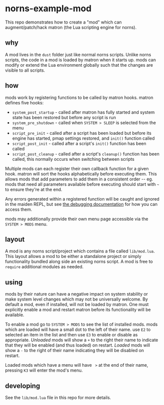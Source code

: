 # norns-example-mod

This repo demonstrates how to create a "mod" which can augment/patch/hack matron
(the Lua scripting engine for norns).

## why

A mod lives in the `dust` folder just like normal norns scripts. Unlike norns
scripts, the code in a mod is loaded by matron when it starts up. mods can
modify or extend the Lua environment globally such that the changes are visible
to all scripts.

## how

mods work by registering functions to be called by matron hooks. matron defines
five hooks:

* `system_post_startup` - called after matron has fully started and system state
  has been restored but before any script is run
* `system_pre_shutdown` - called when `SYSTEM > SLEEP` is selected from the menu
* `script_pre_init` - called after a script has been loaded but before its
  engine has started, pmap settings restored, and `init()` function called
* `script_post_init` - called after a script's `init()` function has been called
* `script_post_cleanup` - called after a script's `cleanup()` function has been
  called, this normally occurs when switching between scripts

Multiple mods can each register their own callback function for a given hook.
matron will sort the hooks alphabetically before executing them. This allows mods that add parameters to add them in a consistent order -- eg. mods that need all parameters available before executing should start with `~` to ensure they're at the end.

Any errors generated within a registered function will be caught and ignored
in the maiden REPL, but see [the debugging documentation](https://monome.org/docs/norns/help/#deeper-debugging)
for how you can access them.

mods may additionally provide their own menu page accessible via the `SYSTEM >
MODS` menu.

## layout

A mod is any norns script/project which contains a file called `lib/mod.lua`.
This layout allows a mod to be either a standalone project or simply
functionality bundled along side an existing norns script. A mod is free to
`require` additional modules as needed.

## using

mods by their nature can have a negative impact on system stability or make
system level changes which may not be universally welcome. By default a mod,
even if installed, will not be loaded by matron. One must explicitly enable a
mod and restart matron before its functionality will be available.

To enable a mod go to `SYSTEM > MODS` to see the list of installed mods. mods
which are loaded will have a small dot to the left of their name.
use `E2` to selected an item in the list and then use `E3` to enable or disable
as appropriate. _Unloaded_ mods will show a `+` to the right their name to
indicate that they will be enabled (and thus loaded) on restart. _Loaded_ mods will
show a `-` to the right of their name indicating they will be disabled on
restart.

Loaded mods which have a menu will have ` >` at the end of their name, pressing
`K3` will enter the mod's menu.

## developing

See the `lib/mod.lua` file in this repo for more details.